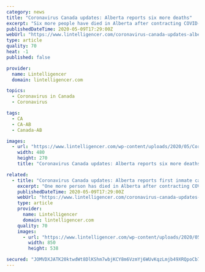 ```yaml
---
category: news
title: "Coronavirus Canada updates: Alberta reports six more deaths"
excerpt: "Six more people have died in Alberta after contracting COVID-19, increasing the province’s death toll to 112, according to chief medical officer of health Dr. Deena Hinshaw. On Wednesday, it was also announced that another death has been linked to the Cargill meat processing plant in High River."
publishedDateTime: 2020-05-09T17:29:00Z
webUrl: "https://www.lintelligencer.com/coronavirus-canada-updates-alberta-reports-six-more-deaths-3507-2020/"
type: article
quality: 70
heat: -1
published: false

provider:
  name: Lintelligencer
  domain: lintelligencer.com

topics:
  - Coronavirus in Canada
  - Coronavirus

tags:
  - CA
  - CA-AB
  - Canada-AB

images:
  - url: "https://www.lintelligencer.com/wp-content/uploads/2020/05/Coronavirus-Canada-updates-Alberta-reports-six-more-deaths.jpg"
    width: 480
    height: 270
    title: "Coronavirus Canada updates: Alberta reports six more deaths"

related:
  - title: "Coronavirus Canada updates: Alberta reports first inmate case"
    excerpt: "One more person has died in Alberta after contracting COVID-19, increasing the province’s death toll to 115, according to chief medical officer of health Dr. Deena Hinshaw. The recent victim was a woman in her 80s,"
    publishedDateTime: 2020-05-09T17:29:00Z
    webUrl: "https://www.lintelligencer.com/coronavirus-canada-updates-alberta-reports-first-inmate-case-3513-2020/"
    type: article
    provider:
      name: Lintelligencer
      domain: lintelligencer.com
    quality: 70
    images:
      - url: "https://www.lintelligencer.com/wp-content/uploads/2020/05/Coronavirus-Canada-updates-Alberta-reports-first-inmate-case.jpg"
        width: 850
        height: 538

secured: "JOMVDXJATK20ktwdWt8DlKShm7wbjKCY8m6VzmYj6WUvKqzLmjb49XRQpoCb7abuu8Snt3MdVm5PFFcs23KA8vGyI0IBMSyBPhNdtjjizz6zJxxLMNJZloN4eJKKwz8yofBFt16oYNvSbjp5gBKRnJZul+u7TbXfiLDDqqIekqkFUFmH2SSCOyTjGiJDbecPC1RhG7msd3hH9fkFajjmHOF+qxWd4piFiZRrJcWcvluCvNwxeRmZTv8rLwKFdcr2przZ9VwkM2y52rT9cFI+zP3wlHBHMaRtnN3/RHgjU/DGZR+tvIKsrEM4O3YscLttBE5/EC/tAaoXLd6LDLDK6dNZK0OBPn55ksdvaVI5Ai5QSbWU9YFYohnmIf6ZH+Rsx0LnfUHK4jtsTpPusMn56qQs10J5QUZBsIciFtIYg79J5kufLDiLJgN+Nf8R8EIvG4y76Kk3M054P7IOzqOEKJOp8sZXoJwFScv6qfbQRaE=;oINWkh9P/dZGUVoDaSnVsA=="
---
```


